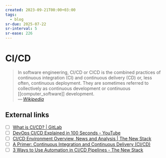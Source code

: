 ```yaml
---
created: 2023-09-21T00:00+03:00
tags:
  - blog
sr-due: 2025-07-22
sr-interval: 5
sr-ease: 226
---
```


# CI/CD

> In software engineering, CI/CD or CICD is the combined practices of continuous integration (CI) and continuous delivery (CD) or, less often, continuous deployment. They are sometimes referred to collectively as continuous development or continuous [[computer_software]] development.\
> — <cite>[Wikipedia](https://en.wikipedia.org/wiki/CI/CD)</cite>

## External links

- [ ] [What is CI/CD? | GitLab](https://about.gitlab.com/topics/ci-cd/)
- [ ] [DevOps CI/CD Explained in 100 Seconds - YouTube](https://www.youtube.com/watch?v=scEDHsr3APg)
- [ ] [CI/CD Environment Overview, News and Analysis | The New Stack](https://thenewstack.io/ci-cd/)
- [ ] [A Primer: Continuous Integration and Continuous Delivery (CI/CD)](https://thenewstack.io/a-primer-continuous-integration-and-continuous-delivery-ci-cd/)
- [ ] [3 Ways to Use Automation in CI/CD Pipelines - The New Stack](https://thenewstack.io/3-ways-to-use-automation-in-ci-cd-pipelines/)
